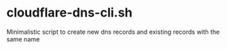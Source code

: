 # cloudflare-dns-cli.sh
Minimalistic script to create new dns records and existing records with the same name

